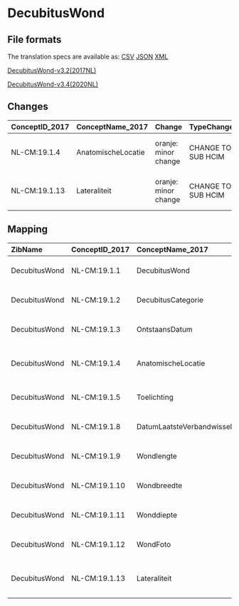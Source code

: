 # DecubitusWond
## File formats

The translation specs are available as: 
[CSV](../csv/DecubitusWond.csv) [JSON](../json/DecubitusWond.json) [XML](../xml/DecubitusWond.xml)



[DecubitusWond-v3.2(2017NL)](https://zibs.nl/wiki/DecubitusWond-v3.2(2017NL))

[DecubitusWond-v3.4(2020NL)](https://zibs.nl/wiki/DecubitusWond-v3.4(2020NL))









## Changes

| ConceptID_2017   | ConceptName_2017   | Change               | TypeChange         | Impact_heen   | TRANSLATIE_spec_heen   | Impact_terug   | TRANSLATIE_spec_terug   | Omschrijving                                            |
|:-----------------|:-------------------|:---------------------|:-------------------|:--------------|:-----------------------|:---------------|:------------------------|:--------------------------------------------------------|
| NL-CM:19.1.4     | AnatomischeLocatie | oranje: minor change | CHANGE TO SUB HCIM | Medium        | source -> target       | Medium         | source -> target        | nieuwe verwijzing naar sub-bouwsteen anatomischeLocatie |
| NL-CM:19.1.13    | Lateraliteit       | oranje: minor change | CHANGE TO SUB HCIM | Medium        | source -> target       | Medium         | source -> target        | nieuwe verwijzing naar sub-bouwsteen anatomischeLocatie |

## Mapping

| ZibName       | ConceptID_2017   | ConceptName_2017          | Codelists_2017                           | Change                  | ConceptID_2020   | ConceptName_2020          | Codelists_2020        | Bits     | Omschrijving                                            | TypeChange         | Impact_heen   | TRANSLATIE_spec_heen   | Impact_terug   | TRANSLATIE_spec_terug   |
|:--------------|:-----------------|:--------------------------|:-----------------------------------------|:------------------------|:-----------------|:--------------------------|:----------------------|:---------|:--------------------------------------------------------|:-------------------|:--------------|:-----------------------|:---------------|:------------------------|
| DecubitusWond | NL-CM:19.1.1     | DecubitusWond             |                                          | groen: geen wijzigingen | NL-CM:19.1.1     | DecubitusWond             |                       |          |                                                         |                    |               |                        |                |                         |
| DecubitusWond | NL-CM:19.1.2     | DecubitusCategorie        |                                          | groen: geen wijzigingen | NL-CM:19.1.2     | DecubitusCategorie        |                       |          |                                                         |                    |               |                        |                |                         |
| DecubitusWond | NL-CM:19.1.3     | OntstaansDatum            |                                          | groen: geen wijzigingen | NL-CM:19.1.3     | OntstaansDatum            |                       |          |                                                         |                    |               |                        |                |                         |
| DecubitusWond | NL-CM:19.1.4     | AnatomischeLocatie        | DecubitusWondAnatomischeLocatieCodelijst | oranje: minor change    | NL-CM:19.1.14    | Locatie                   | LocatieCodelijst      | ZIB-1116 | nieuwe verwijzing naar sub-bouwsteen anatomischeLocatie | CHANGE TO SUB HCIM | Medium        | source -> target       | Medium         | source -> target        |
| DecubitusWond | NL-CM:19.1.5     | Toelichting               |                                          | groen: geen wijzigingen | NL-CM:19.1.5     | Toelichting               |                       |          |                                                         |                    |               |                        |                |                         |
| DecubitusWond | NL-CM:19.1.8     | DatumLaatsteVerbandwissel |                                          | groen: geen wijzigingen | NL-CM:19.1.8     | DatumLaatsteVerbandwissel |                       |          |                                                         |                    |               |                        |                |                         |
| DecubitusWond | NL-CM:19.1.9     | Wondlengte                |                                          | groen: geen wijzigingen | NL-CM:19.1.9     | Wondlengte                |                       |          |                                                         |                    |               |                        |                |                         |
| DecubitusWond | NL-CM:19.1.10    | Wondbreedte               |                                          | groen: geen wijzigingen | NL-CM:19.1.10    | Wondbreedte               |                       |          |                                                         |                    |               |                        |                |                         |
| DecubitusWond | NL-CM:19.1.11    | Wonddiepte                |                                          | groen: geen wijzigingen | NL-CM:19.1.11    | Wonddiepte                |                       |          |                                                         |                    |               |                        |                |                         |
| DecubitusWond | NL-CM:19.1.12    | WondFoto                  |                                          | groen: geen wijzigingen | NL-CM:19.1.12    | WondFoto                  |                       |          |                                                         |                    |               |                        |                |                         |
| DecubitusWond | NL-CM:19.1.13    | Lateraliteit              | DecubitusWondLateraliteitCodelijst       | oranje: minor change    | NL-CM:19.1.14    | Lateraliteit              | LateraliteitCodelijst | ZIB-1116 | nieuwe verwijzing naar sub-bouwsteen anatomischeLocatie | CHANGE TO SUB HCIM | Medium        | source -> target       | Medium         | source -> target        |

